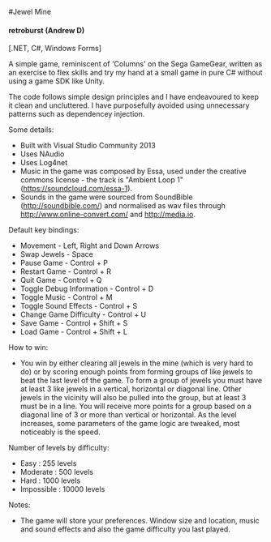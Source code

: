 #Jewel Mine

#### retroburst (Andrew D)

[.NET, C#, Windows Forms]

A simple game, reminiscent of 'Columns' on the Sega GameGear, 
written as an exercise to flex skills and try my hand at a small 
game in pure C# without using a game SDK like Unity.

The code follows simple design principles and I have endeavoured to keep
it clean and uncluttered. I have purposefully avoided using unnecessary
patterns such as dependencey injection. 

Some details:
* Built with Visual Studio Community 2013
* Uses NAudio
* Uses Log4net
* Music in the game was composed by Essa, used under the creative commons license - the track is "Ambient Loop 1" (https://soundcloud.com/essa-1).
* Sounds in the game were sourced from SoundBible (http://soundbible.com/) and normalised as wav files through http://www.online-convert.com/ and http://media.io.

Default key bindings:
* Movement - Left, Right and Down Arrows
* Swap Jewels - Space
* Pause Game - Control + P
* Restart Game - Control + R
* Quit Game - Control + Q
* Toggle Debug Information - Control + D
* Toggle Music - Control + M
* Toggle Sound Effects - Control + S
* Change Game Difficulty - Control + U
* Save Game - Control + Shift + S
* Load Game - Control + Shift + L

How to win:
* You win by either clearing all jewels in the mine (which is very hard to do) or by scoring enough points
from forming groups of like jewels to beat the last level of the game. To form a group of jewels you
must have at least 3 like jewels in a vertical, horizontal or diagonal line. Other jewels in the vicinity will
also be pulled into the group, but at least 3 must be in a line. You will receive more points for a group
based on a diagonal line of 3 or more than vertical or horizontal. As the level increases, some parameters
of the game logic are tweaked, most noticeably is the speed.

Number of levels by difficulty:
* Easy : 255 levels
* Moderate : 500 levels
* Hard : 1000 levels
* Impossible : 10000 levels

Notes:
* The game will store your preferences. Window size and location, music and sound effects and also the game difficulty you last played.


